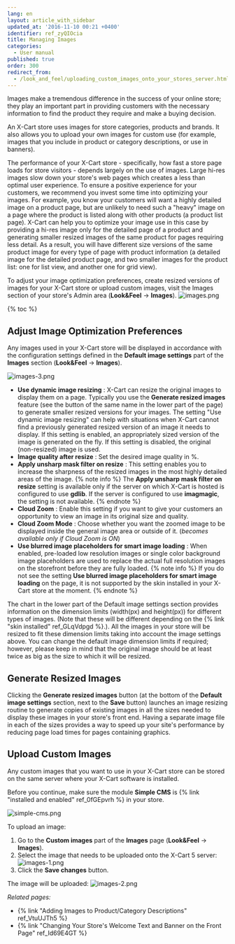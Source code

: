 ```yaml
---
lang: en
layout: article_with_sidebar
updated_at: '2016-11-10 00:21 +0400'
identifier: ref_zyQIOcia
title: Managing Images
categories:
  - User manual
published: true
order: 300
redirect_from:
  - /look_and_feel/uploading_custom_images_onto_your_stores_server.html
---
```

Images make a tremendous difference in the success of your online store; they play an important part in providing customers with the necessary information to find the product they require and make a buying decision. 
 
An X-Cart store uses images for store categories, products and brands. It also allows you to upload your own images for custom use (for example, images that you include in product or category descriptions, or use in banners). 

The performance of your X-Cart store - specifically, how fast a store page loads for store visitors - depends largely on the use of images. Large hi-res images slow down your store's web pages which creates a less than optimal user experience. To ensure a positive experience for your customers, we recommend you invest some time into optimizing your images. For example, you know your customers will want a highly detailed image on a product page, but are unlikely to need such a "heavy" image on a page where the product is listed along with other products (a product list page). X-Cart can help you to optimize your image use in this case by providing a hi-res image only for the detailed page of a product and generating smaller resized images of the same product for pages requiring less detail. As a result, you will have different size versions of the same product image for every type of page with product information (a detailed image for the detailed product page, and two smaller images for the product list: one for list view, and another one for grid view). 

To adjust your image optimization preferences, create resized versions of images for your X-Cart store or upload custom images, visit the Images section of your store's Admin area (**Look&Feel** -> **Images**).
![images.png]({{site.baseurl}}/attachments/ref_zyQIOcia/images.png)

{% toc %}

## Adjust Image Optimization Preferences
Any images used in your X-Cart store will be displayed in accordance with the configuration settings defined in the **Default image settings** part of the **Images** section (**Look&Feel** -> **Images**).

![images-3.png]({{site.baseurl}}/attachments/ref_zyQIOcia/images-3.png)

* **Use dynamic image resizing** : X-Cart can resize the original images to display them on a page. Typically you use the **Generate resized images** feature (see the button of the same name in the lower part of the page) to generate smaller resized versions for your images. The setting "Use dynamic image resizing" can help with situations when X-Cart cannot find a previously generated resized version of an image it needs to display. If this setting is enabled, an appropriately sized version of the image is generated on the fly. If this setting is disabled, the original (non-resized) image is used.
* **Image quality after resize** : Set the desired image quality in %.
* **Apply unsharp mask filter on resize** : This setting enables you to increase the sharpness of the resized images in the most highly detailed areas of the image.
  {% note info %}
  The **Apply unsharp mask filter on resize** setting is available only if the server on which X-Cart is hosted is configured to use **gdlib**. If the server is configured to use **imagmagic**, the setting is not available.
  {% endnote %}
* **Cloud Zoom** : Enable this setting if you want to give your customers an opportunity to view an image in its original size and quality.
*  **Cloud Zoom Mode** : Choose whether you want the zoomed image to be displayed inside the general image area or outside of it. (_becomes available only if Cloud Zoom is ON_)
* **Use blurred image placeholders for smart image loading** : When enabled, pre-loaded low resolution images or single color background image placeholders are used to replace the actual full resolution images on the storefront before they are fully loaded.
  {% note info %}
  If you do not see the setting **Use blurred image placeholders for smart image loading** on the page, it is not supported by the skin installed in your X-Cart store at the moment.
  {% endnote %}

The chart in the lower part of the Default image settings section provides information on the dimension limits  (width(px) and height(px)) for different types of images. (Note that these will be different depending on the {% link "skin installed" ref_GLqVdpgd %}.). All the images in your store will be resized to fit these dimension limits taking into account the image settings above. You can change the default image dimension limits if required; however, please keep in mind that the original image should be at least twice as big as the size to which it will be resized.

## Generate Resized Images
Clicking the **Generate resized images** button (at the bottom of the **Default image settings** section, next to the **Save** button) launches an image resizing routine to generate copies of existing images in all the sizes needed to display these images in your store's front end. Having a separate image file in each of the sizes provides a way to speed up your site's performance by reducing page load times for pages containing graphics.

## Upload Custom Images 
Any custom images that you want to use in your X-Cart store can be stored on the same server where your X-Cart software is installed. 

Before you continue, make sure the module **Simple CMS** is {% link "installed and enabled" ref_0fGEpvrh %} in your store.

![simple-cms.png]({{site.baseurl}}/attachments/ref_zyQIOcia/simple-cms.png)

To upload an image:

1.  Go to the **Custom images** part of the **Images** page (**Look&Feel** -> **Images**).
2.  Select the image that needs to be uploaded onto the X-Cart 5 server:
    ![images-1.png]({{site.baseurl}}/attachments/ref_zyQIOcia/images-1.png)
3.  Click the **Save changes** button.
    
The image will be uploaded:
![images-2.png]({{site.baseurl}}/attachments/ref_zyQIOcia/images-2.png)


_Related pages:_

*   {% link "Adding Images to Product/Category Descriptions" ref_VtuUJTh5 %}
*   {% link "Changing Your Store's Welcome Text and Banner on the Front Page" ref_Id69E4GT %}
